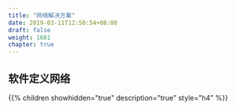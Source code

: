 ```yaml
---
title: "网络解决方案"
date: 2019-03-11T12:50:54+08:00
draft: false
weight: 1601
chapter: true
---
```


## 软件定义网络

{{% children showhidden="true" description="true" style="h4"  %}}

